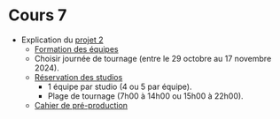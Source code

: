 # Cours 7

* Explication du [projet 2](projet_02.md)
  * [Formation des équipes](https://cmontmorency365-my.sharepoint.com/:w:/g/personal/flpilote_cmontmorency_qc_ca/EWARe1xWaRBKjEki4WRvD0UBga173W95fjX9bzgzUINTXA?e=y2hwrM)
  * Choisir journée de tournage (entre le 29 octobre au 17 novembre 2024).
  * [Réservation des studios](https://teamup.com/ks5tb2ed4b9yetgo9v)
    * 1 équipe par studio (4 ou 5 par équipe).
    * Plage de tournage (7h00 à 14h00 ou 15h00 à 22h00).
  * [Cahier de pré-production](https://cmontmorency365-my.sharepoint.com/:p:/g/personal/flpilote_cmontmorency_qc_ca/EROE8xk9chtLnZO33gl_hgMBOTZj9-KvitOQIIqjKQTZMw?e=wTnIyh)
